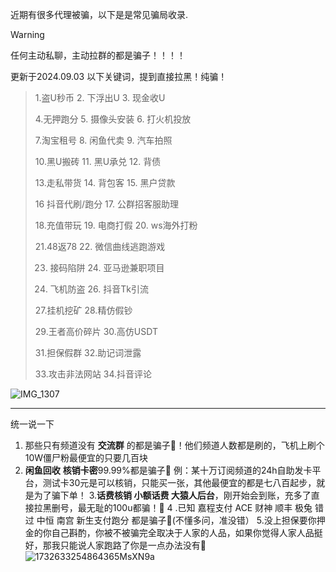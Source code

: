 近期有很多代理被骗，以下是是常见骗局收录.

> [!WARNING]
> 任何主动私聊，主动拉群的都是骗子！！！！

更新于2024.09.03
以下关键词，提到直接拉黑！纯骗！
>1.盗U秒币 2. 下浮出U 3. 现金收U
> 
> 4.无押跑分 5. 摄像头安装 6. 打火机投放
> 
> 7.淘宝租号 8. 闲鱼代卖 9. 汽车拍照
> 
> 10.黑U搬砖 11. 黑U承兑 12. 背债
> 
> 13.走私带货 14. 背包客 15. 黑户贷款
> 
> 16 抖音代刷/跑分 17. 公群招客服助理
> 
> 18.充值带玩 19. 电商打假 20. ws海外打粉
> 
> 21.48返78 22. 微信曲线逃跑游戏
> 
> 23. 接码陷阱 24. 亚马逊兼职项目
> 
> 25. 飞机防盗 26. 抖音Tk引流 
> 
> 27.挂机挖矿 28.精仿假钞
> 
> 29.王者高价碎片 30.高仿USDT
> 
> 31.担保假群  32.助记词泄露
> 
> 33.攻击非法网站  34.抖音评论

![IMG_1307](https://github.com/user-attachments/assets/989cf624-1458-40eb-8ce5-0a05a8f76ee4)


-------

统一说一下
1. 那些只有频道没有 **交流群** 的都是骗子🤡！他们频道人数都是刷的，飞机上刷个10W僵尸粉最便宜的只要几百块
2. **闲鱼回收** **核销卡密**99.99%都是骗子🤡
例：某十万订阅频道的24h自助发卡平台，测试卡30元是可以核销，只能买一张，其他最便宜的都是七八百起步，就是为了骗下单！
3.**话费核销 小额话费 大猿人后台**，刚开始会到账，充多了直接拉黑删号，最无耻的100u都骗！🤡
4 .已知 嘉程支付 ACE 财神 顺丰 极兔 错过 中恒 南宫 新生支付跑分 都是骗子🤡(不懂多问，准没错）
5.没上担保要你押金的你自己斟酌，你被不被骗完全取决于人家的人品，如果你觉得人家人品挺好，那我只能说人家跑路了你是一点办法没有🤡
![1732633254864365MsXN9a](https://github.com/user-attachments/assets/04d70111-e3d4-474c-85e0-6fd8b64648e8)

